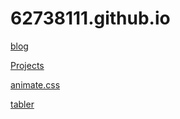 # 62738111.github.io

[blog](blog)

  [Projects](blog/Projects)

  [animate.css](blog/animate.css)

  [tabler](blog/tabler)
